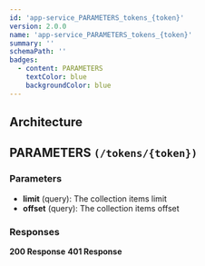 ```yaml
---
id: 'app-service_PARAMETERS_tokens_{token}'
version: 2.0.0
name: 'app-service_PARAMETERS_tokens_{token}'
summary: ''
schemaPath: ''
badges:
  - content: PARAMETERS
    textColor: blue
    backgroundColor: blue
---
```

## Architecture
<NodeGraph />



## PARAMETERS `(/tokens/{token})`

### Parameters
- **limit** (query): The collection items limit
- **offset** (query): The collection items offset




### Responses
**200 Response**
<SchemaViewer file="response-200.json" maxHeight="500" id="response-200" />
      **401 Response**
<SchemaViewer file="response-401.json" maxHeight="500" id="response-401" />
